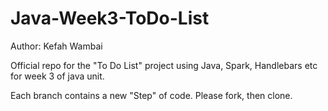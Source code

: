 # Java-Week3-ToDo-List

Author: Kefah Wambai 
 
Official repo for the "To Do List" project using Java, Spark, Handlebars etc for week 3 of java unit.

Each branch contains a new "Step" of code. Please fork, then clone.
